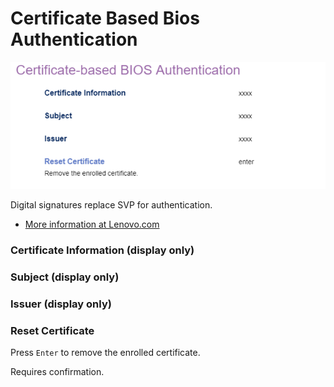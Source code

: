 # Certificate Based Bios Authentication #

![](./img/thinkcenter_certificate_based_bios_authentication.png)

Digital signatures replace SVP for authentication.

 - [More information at Lenovo.com](https://download.lenovo.com/pccbbs/thinkcentre_pdf/certificate_based_bios_management_guide.pdf)

### Certificate Information (display only) ###

### Subject (display only) ###

### Issuer (display only) ###

### Reset Certificate ###

Press `Enter` to remove the enrolled certificate.

Requires confirmation.

<!-- SIMULATOR DOES NOT SUPPORT -->